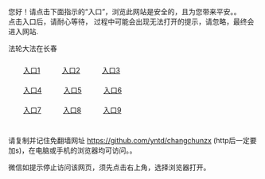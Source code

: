 您好！请点击下面指示的“入口”，浏览此网站是安全的，且为您带来平安。。 <br/>
点击入口后，请耐心等待， 过程中可能会出现无法打开的提示，请忽略，最终会进入网站. </br>

法轮大法在长春<br/>
<div style="padding:10px"><a style="margin:20px" target="_blank" href="https://d7fyam9x7fly7.cloudfront.net/2Qpsp?lduhfbmm" id="ccLink1" rel="nofollow">入口1</a> <a target="_blank" style="margin:20px" href="https://d8nswqxp26iz5.cloudfront.net/2Qpsp?kkgaj" id="ccLink2" rel="nofollow">入口2</a> <a style="margin:20px" target="_blank" href="https://d1bfeaj2e1ackd.cloudfront.net/2Qpsp?pkfmdb" id="ccLink3" rel="nofollow">入口3</a></div>

<div style="padding:10px" ><a style="margin:20px" target="_blank" href="https://d7fyam9x7fly7.cloudfront.net/2Qpsp?lduhfbmm" id="ccLink4" rel="nofollow">入口4</a> <a style="margin:20px" href="https://d8nswqxp26iz5.cloudfront.net/2Qpsp?kkgaj" target="_blank" id="ccLink5" rel="nofollow">入口5</a> <a style="margin:20px" href="https://d1bfeaj2e1ackd.cloudfront.net/2Qpsp?pkfmdb" target="_blank" id="ccLink6" rel="nofollow">入口6</a></div>

<div style="padding:10px"><a style="margin:20px" target="_blank" href="https://d7fyam9x7fly7.cloudfront.net/2Qpsp?lduhfbmm" id="ccLink7" rel="nofollow">入口7</a> <a style="margin:20px" href="https://d8nswqxp26iz5.cloudfront.net/2Qpsp?kkgaj" target="_blank" id="ccLink8" rel="nofollow">入口8</a> <a style="margin:20px" target="_blank" href="https://d1bfeaj2e1ackd.cloudfront.net/2Qpsp?pkfmdb" id="ccLink9" rel="nofollow">入口9</a></div>

<br/>



请复制并记住免翻墙网址 https://github.com/yntd/changchunzx (http后一定要加s)，在电脑或手机的浏览器均可访问。。<br/>

微信如提示停止访问该网页，须先点击右上角，选择浏览器打开。
